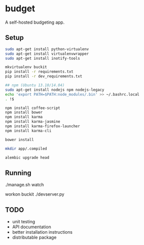 # budget

A self-hosted budgeting app.

## Setup

```bash
sudo apt-get install python-virtualenv
sudo apt-get install virtualenvwrapper
sudo apt-get install inotify-tools

mkvirtualenv buckit
pip install -r requirements.txt
pip install -r dev_requirements.txt

## npm (Ubuntu 13.10/14.04)
sudo apt-get install nodejs npm nodejs-legacy
echo 'export PATH=$PATH:node_modules/.bin' >> ~/.bashrc.local
. !$

npm install coffee-script
npm install bower
npm install karma
npm install karma-jasmine
npm install karma-firefox-launcher
npm install karma-cli

bower install

mkdir app/.compiled

alembic upgrade head
```

## Running

./manage.sh watch

workon buckit
./devserver.py

## TODO

- unit testing
- API documentation
- better installation instructions
- distributable package
